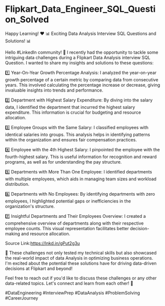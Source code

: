 # Flipkart_Data_Engineer_SQL_Question_Solved
Happy Learning! ❤️
📊 Exciting Data Analysis Interview SQL Questions and Solutions! 📊

Hello #LinkedIn community! 👋 I recently had the opportunity to tackle some intriguing data challenges during a Flipkart Data Analysis interview SQL Question. I wanted to share my insights and solutions to these questions:

1️⃣ Year-On-Year Growth Percentage Analysis: I analyzed the year-on-year growth percentage of a certain metric by comparing data from consecutive years. This involved calculating the percentage increase or decrease, giving invaluable insights into trends and performance.

2️⃣ Department with Highest Salary Expenditure: By diving into the salary data, I identified the department that incurred the highest salary expenditure. This information is crucial for budgeting and resource allocation.

3️⃣ Employee Groups with the Same Salary: I classified employees with identical salaries into groups. This analysis helps in identifying patterns within the organization and ensures fair compensation practices.

4️⃣ Employee with the 4th Highest Salary: I pinpointed the employee with the fourth-highest salary. This is useful information for recognition and reward programs, as well as for understanding the pay structure.

5️⃣ Departments with More Than One Employee: I identified departments with multiple employees, which aids in managing team sizes and workload distribution.

6️⃣ Departments with No Employees: By identifying departments with zero employees, I highlighted potential gaps or inefficiencies in the organization's structure.

7️⃣ Insightful Departments and Their Employees Overview: I created a comprehensive overview of departments along with their respective employee counts. This visual representation facilitates better decision-making and resource allocation.

Source Link:https://lnkd.in/gPut2g3u

🚀 These challenges not only tested my technical skills but also showcased the real-world impact of data Analysis in optimizing business operations. I'm excited about the potential these solutions have for driving data-driven decisions at Flipkart and beyond!

Feel free to reach out if you'd like to discuss these challenges or any other data-related topics. Let's connect and learn from each other! 🌟


#DataEngineering #InterviewPrep #DataAnalysis #ProblemSolving #CareerJourney
